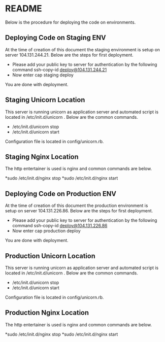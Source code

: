 # README #

Below is the procedure for deploying the code on environments.  

## Deploying Code on Staging ENV ##

At the time of creation of this document the staging environment is setup on server 
104.131.244.21. Below are the steps for first deployment.
  
* Please add your public key to server for authentication by the following command ssh-copy-id deploy@104.131.244.21 
* Now enter cap staging deploy

You are done with deployment. 

## Staging Unicorn Location ##

This server is running unicorn as application server and automated script is located in /etc/init.d/unicorn . Below are the common commands.

* /etc/init.d/unicorn stop
* /etc/init.d/unicorn start

Configuration file is located in config/unicorn.rb. 

## Staging Nginx Location ##

The http entertainer is used is nginx and common commands are below.

*sudo /etc/init.d/nginx stop
*sudo /etc/init.d/nginx start

## Deploying Code on Production ENV ##

At the time of creation of this document the production environment is setup on server 
104.131.226.86. Below are the steps for first deployment.
  
* Please add your public key to server for authentication by the following command ssh-copy-id deploy@104.131.226.86 
* Now enter cap production deploy

You are done with deployment.

## Production Unicorn Location ##

This server is running unicorn as application server and automated script is located in /etc/init.d/unicorn . Below are the common commands.

* /etc/init.d/unicorn stop
* /etc/init.d/unicorn start

Configuration file is located in config/unicorn.rb. 

## Production Nginx Location ##

The http entertainer is used is nginx and common commands are below.

*sudo /etc/init.d/nginx stop
*sudo /etc/init.d/nginx start
